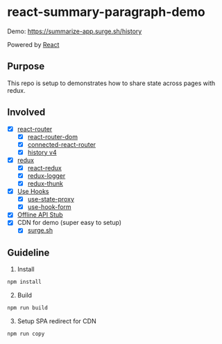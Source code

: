 # react-summary-paragraph-demo

Demo: https://summarize-app.surge.sh/history

Powered by [React](./toolkit.md)

## Purpose

This repo is setup to demonstrates how to share state across pages with redux.

## Involved

- [x] [react-router](https://www.npmjs.com/package/react-router)
  - [x] [react-router-dom](https://www.npmjs.com/package/react-router-dom)
  - [x] [connected-react-router](https://www.npmjs.com/package/connected-react-router)
  - [x] [history v4](https://www.npmjs.com/package/history/v/4.10.1)
- [x] [redux](https://www.npmjs.com/package/redux)
  - [x] [react-redux](https://www.npmjs.com/package/react-redux)
  - [x] [redux-logger](https://www.npmjs.com/package/redux-logger)
  - [x] [redux-thunk](https://www.npmjs.com/package/redux-thunk)
- [x] [Use Hooks](https://reactjs.org/docs/hooks-overview.html)
  - [x] [use-state-proxy](https://www.npmjs.com/package/use-state-proxy)
  - [x] [use-hook-form](https://www.npmjs.com/package/use-hook-form)
- [x] [Offline API Stub](./src/api/stub.ts)
- [x] CDN for demo (super easy to setup)
  - [x] [surge.sh](https://surge.sh/)

## Guideline

1. Install

```bash
npm install
```

2. Build

```bash
npm run build
```

3. Setup SPA redirect for CDN

```bash
npm run copy
```
